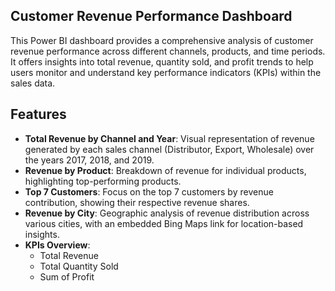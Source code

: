 ## Customer Revenue Performance Dashboard

This Power BI dashboard provides a comprehensive analysis of customer revenue performance across different channels, products, and time periods. It offers insights into total revenue, quantity sold, and profit trends to help users monitor and understand key performance indicators (KPIs) within the sales data.

## Features

- **Total Revenue by Channel and Year**: Visual representation of revenue generated by each sales channel (Distributor, Export, Wholesale) over the years 2017, 2018, and 2019.
- **Revenue by Product**: Breakdown of revenue for individual products, highlighting top-performing products.
- **Top 7 Customers**: Focus on the top 7 customers by revenue contribution, showing their respective revenue shares.
- **Revenue by City**: Geographic analysis of revenue distribution across various cities, with an embedded Bing Maps link for location-based insights.
- **KPIs Overview**:
  - Total Revenue
  - Total Quantity Sold
  - Sum of Profit
